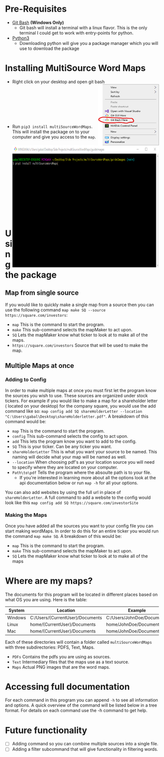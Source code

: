 # Pre-Requisites
* [Git Bash](https://www.stanleyulili.com/git/how-to-install-git-bash-on-windows/)  **(Windows Only)**
  * Git bash will install a terminal with a linux flavor. This is the only terminal I could get to work with entry-points for python.
* [Python3](https://programmingwithjim.wordpress.com/2020/09/08/installing-python-3-in-git-bash-on-windows-10/)
  * Downloading python will give you a package manager which you will use to download the package

# Installing MultiSource Word Maps
* Right click on your desktop and open git bash <img align="right" width="200" height="200" src="guideImages/GitBash.png">

</br>
</br>
</br>
</br>
</br>
</br>


* Run `pip3 install multiSourceWordMaps`. This will install the package on to your computer and give you access to the `map`.<img align="right" width="600" height="400" src="guideImages/installCommand.png">

</br>
</br>
</br>
</br>
</br>
</br>
</br>
</br>
</br>
</br>
</br>
</br>
</br>
</br>

# Using the package
## Map from single source
If you would like to quickly make a single map from a source then you can use the following command `map make SQ --source https://square.com/investors`:
* `map` This is the command to start the program.
* `make` This sub-command selects the mapMaker to act upon.
* `SQ` Lets the mapMaker know what ticker to look at to make all of the maps.
* `https://square.com/investors` Source that will be used to make the map.

## Multiple Maps at once
### Adding to Config
In order to make multiple maps at once you must first let the program know the sources you wish to use. These sources are organized under stock tickers. For example if you would like to make a map for a shareholder letter ( located on your desktop) for the company square, you would use the add command like so: `map config add SQ shareHolderLetter --location "C:\Users\gabal\Desktop\shareHolderletter.pdf"`. A breakdown of this command would be:

* `map` This is the command to start the program.
* `config` This sub-command selects the config to act upon.
* `add` This lets the program know you want to add to the config.
* `SQ` This is your ticker. Can be any ticker you want.
* `shareHolderLetter` This is what you want your source to be named. This naming will decide what your map will be named as well.
* `--location` When choosing pdf's as your location source you will need to specify where they are located on your computer. 
* `Path\to\pdf` Tells the program where the absoulte path is to your file.
  * If you're interested in learning more about all the options look at the api documentation below or run `map -h` for all your options.

You can also add websites by using the full url in place of `shareHolderLetter`. A full command to add a website to the config would look like this `map config add SQ https://square.com/investorSite`

### Making the Maps
Once you have added all the sources you want to your config file you can start making wordMaps. In order to do this for an entire ticker you would run the command `map make SQ`. A breakdown of this would be:

* `map` This is the command to start the program.
* `make` This sub-command selects the mapMaker to act upon.
* `SQ` Lets the mapMaker know what ticker to look at to make all of the maps

# Where are my maps?
The documents for this program will be located in different places based on what OS you are using. Here is the table:

| System  | Location                         | Example                    |
|---------|----------------------------------|----------------------------|
| Windows | C:/Users/{CurrentUser}/Documents | C:/Users/JohnDoe/Documents |
| Linux   | home/{CurrentUser}/Documents     | home/JohnDoe/Documents     |
| Mac     | home/{CurrentUser}/Documents     | home/JohnDoe/Documents     |

Each of these directories will contain a folder called `multiSourceWordMaps` with three subdirectories: PDFS, Text, Maps.
* `PDFs` Contains the pdfs you are using as sources.
* `Text` Intermediary files that the maps use as a text source.
* `Maps` Actual PNG images that are the word maps. 

# Accessing full documentation
For each command in this program you can append `-h` to see all information and options. A quick overview of the command will be listed below in a tree format. For details on each command use the -h command to get help.

# Future functionality
- [ ] Adding command so you can combine multiple sources into a single file.  
- [ ] Adding a filter subcommand that will give functionality in filtering words.  
